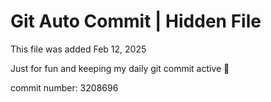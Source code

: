 # Git Auto Commit | Hidden File

This file was added Feb 12, 2025

Just for fun and keeping my daily git commit active 🤪

commit number: 3208696
